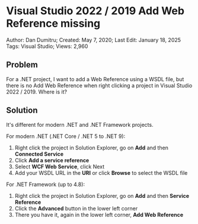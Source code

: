 # Visual Studio 2022 / 2019 Add Web Reference missing

Author: Dan Dumitru; Created: May 7, 2020; Last Edit: January 18, 2025  
Tags: Visual Studio; Views: 2,960

## Problem

For a .NET project, I want to add a Web Reference using a WSDL file, but there is no Add Web Reference when right clicking a project in Visual Studio 2022 / 2019. Where is it?

## Solution

It's different for modern .NET and .NET Framework projects.

For modern .NET (.NET Core / .NET 5 to .NET 9):

1. Right click the project in Solution Explorer, go on **Add** and then **Connected Service**
2. Click **Add a service reference**
3. Select **WCF Web Service**, click Next
4. Add your WSDL URL in the **URI** or click **Browse** to select the WSDL file

For .NET Framework (up to 4.8):

1. Right click the project in Solution Explorer, go on **Add** and then **Service Reference**
2. Click the **Advanced** button in the lower left corner
3. There you have it, again in the lower left corner, **Add Web Reference**
